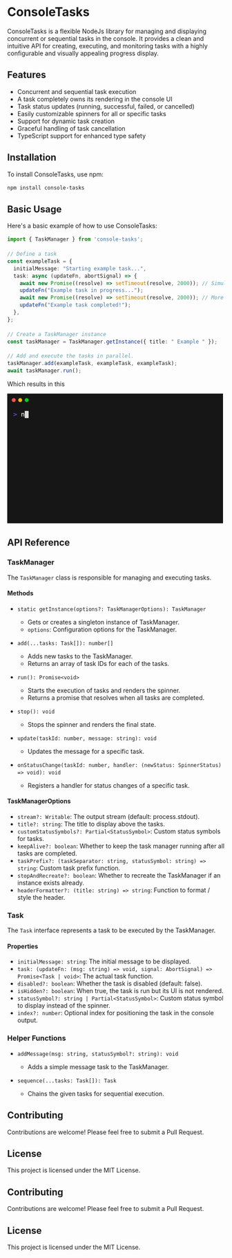 # ConsoleTasks

ConsoleTasks is a flexible NodeJs library for managing and displaying concurrent or sequential tasks in the console. It provides a clean and intuitive API for creating, executing, and monitoring tasks with a highly configurable and visually appealing progress display.

## Features

- Concurrent and sequential task execution
- A task completely owns its rendering in the console UI
- Task status updates (running, successful, failed, or cancelled)
- Easily customizable spinners for all or specific tasks
- Support for dynamic task creation
- Graceful handling of task cancellation
- TypeScript support for enhanced type safety

## Installation

To install ConsoleTasks, use npm:

```bash
npm install console-tasks
```

## Basic Usage

Here's a basic example of how to use ConsoleTasks:

```typescript
import { TaskManager } from 'console-tasks';

// Define a task
const exampleTask = {
  initialMessage: "Starting example task...",
  task: async (updateFn, abortSignal) => {
    await new Promise((resolve) => setTimeout(resolve, 2000)); // Simulate async work
    updateFn("Example task in progress...");
    await new Promise((resolve) => setTimeout(resolve, 2000)); // More async work
    updateFn("Example task completed!");
  },
};

// Create a TaskManager instance
const taskManager = TaskManager.getInstance({ title: " Example " });

// Add and execute the tasks in parallel.
taskManager.add(exampleTask, exampleTask, exampleTask);
await taskManager.run();
```
Which results in this

![Basic Demo](basic-demo.gif)


## API Reference

### TaskManager

The `TaskManager` class is responsible for managing and executing tasks.

#### Methods

- `static getInstance(options?: TaskManagerOptions): TaskManager`
  - Gets or creates a singleton instance of TaskManager.
  - `options`: Configuration options for the TaskManager.

- `add(...tasks: Task[]): number[]`
  - Adds new tasks to the TaskManager.
  - Returns an array of task IDs for each of the tasks.

- `run(): Promise<void>`
  - Starts the execution of tasks and renders the spinner.
  - Returns a promise that resolves when all tasks are completed.

- `stop(): void`
  - Stops the spinner and renders the final state.

- `update(taskId: number, message: string): void`
  - Updates the message for a specific task.

- `onStatusChange(taskId: number, handler: (newStatus: SpinnerStatus) => void): void`
  - Registers a handler for status changes of a specific task.

#### TaskManagerOptions

- `stream?: Writable`: The output stream (default: process.stdout).
- `title?: string`: The title to display above the tasks.
- `customStatusSymbols?: Partial<StatusSymbol>`: Custom status symbols for tasks.
- `keepAlive?: boolean`: Whether to keep the task manager running after all tasks are completed.
- `taskPrefix?: (taskSeparator: string, statusSymbol: string) => string`: Custom task prefix function.
- `stopAndRecreate?: boolean`: Whether to recreate the TaskManager if an instance exists already.
- `headerFormatter?: (title: string) => string`: Function to format / style the header.

### Task

The `Task` interface represents a task to be executed by the TaskManager.

#### Properties

- `initialMessage: string`: The initial message to be displayed.
- `task: (updateFn: (msg: string) => void, signal: AbortSignal) => Promise<Task | void>`: The actual task function.
- `disabled?: boolean`: Whether the task is disabled (default: false).
- `isHidden?: boolean`: When true, the task is run but its UI is not rendered.
- `statusSymbol?: string | Partial<StatusSymbol>`: Custom status symbol to display instead of the spinner.
- `index?: number`: Optional index for positioning the task in the console output.

### Helper Functions

- `addMessage(msg: string, statusSymbol?: string): void`
  - Adds a simple message task to the TaskManager.

- `sequence(...tasks: Task[]): Task`
  - Chains the given tasks for sequential execution.

## Contributing

Contributions are welcome! Please feel free to submit a Pull Request.

## License

This project is licensed under the MIT License.

## Contributing

Contributions are welcome! Please feel free to submit a Pull Request.

## License

This project is licensed under the MIT License.